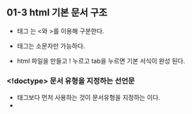 ## 01-3 html 기본 문서 구조

- 태그 는 <와 >를 이용해 구분한다.

- 태그는 소문자만 가능하다.
- html 파일을 만들고 ! 누르고 tab을 누르면 기본 서식이 완성 된다.

### <!doctype> 문서 유형을 지정하는 선언문

- <html> 태그보다 먼저 사용하는 것이 문서유형을 지정하는 <!doctype> 이다.

- <title> 은 제목이다.

- <meta> 태그 문자 세트를 비롯한 문서 정보
- 메타 데이터는 데이터에 대한 데이터를 말한다. 
- 메타 태그는 웹 브라우저 화면에는 보이지 않지만 웹 문서와 관련된 정보들을 지정한다.

- 문자 세트를 지정하는 방법은 <meta charset = "utf-8">

- 모바일 기기 고려하기
- 웹 문서를 작성할 때도 <meta> 태그를 써서 스마트 폰 등의 기기에서 웹 문서를 제대로 표시할수 있어야 한다.
- 브라우저 고려하기, 익스플로러는 뒤졌다!
- 메타에 들어간 태그로 검색엔진에서 검색되는 키워드 설정을 할수 있다.

<meta name = "keyword" content = "html5, 웹 표준"> 해당 문서의 키워드
<meta name="description" content = "html5를 통해 웹 표준 공부하기"> 해당 문서의 설명
<meta name = "author" content = "park chan gyu"> 해당 문서의 소유자 또는 제작자



